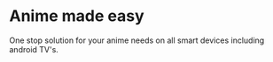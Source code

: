 # Anime made easy
One stop solution for your anime needs on all smart devices including android TV's.
